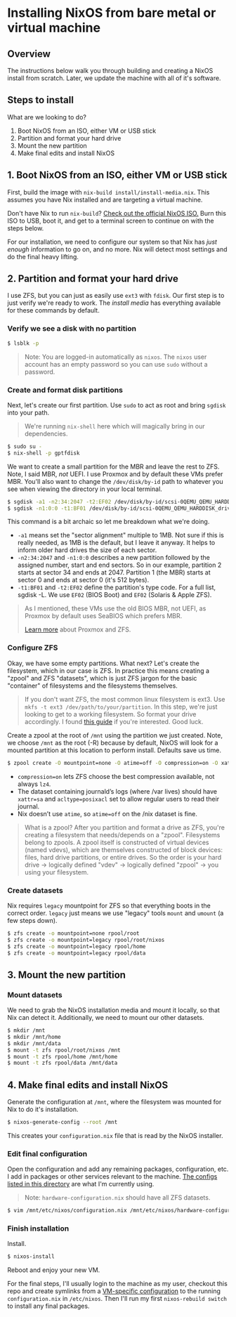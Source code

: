 # Installing NixOS from bare metal or virtual machine

## Overview
The instructions below walk you through building and creating a NixOS install from scratch. Later, we update the machine with all of it's software.

## Steps to install

What are we looking to do?

1. Boot NixOS from an ISO, either VM or USB stick
2. Partition and format your hard drive
3. Mount the new partition
4. Make final edits and install NixOS

## 1. Boot NixOS from an ISO, either VM or USB stick
First, build the image with `nix-build install/install-media.nix`. This assumes you have Nix installed and are targeting a virtual machine.

Don't have Nix to run `nix-build`? [Check out the official NixOS ISO.](https://nixos.org/download.html) Burn this ISO to USB, boot it, and get to a terminal screen to continue on with the steps below.

For our installation, we need to configure our system so that Nix has _just enough_ information to go on, and no more. Nix will detect most settings and do the final heavy lifting.

## 2. Partition and format your hard drive
I use ZFS, but you can just as easily use ```ext3``` with ```fdisk```. Our first step is to just verify we're ready to work. The _install media_ has everything available for these commands by default.

### Verify we see a disk with no partition

```sh
$ lsblk -p
```
> Note: You are logged-in automatically as `nixos`. The `nixos` user account has an empty password so you can use `sudo` without a password.

### Create and format disk partitions
Next, let's create our first partition. Use `sudo` to act as root and bring `sgdisk` into your path. 
> We're running `nix-shell` here which will magically bring in our dependencies.

```sh
$ sudo su -
$ nix-shell -p gptfdisk
```
We want to create a small partition for the MBR and leave the rest to ZFS. Note, I said MBR, _not_ UEFI. I use Proxmox and by default these VMs prefer MBR. You'll also want to change the `/dev/disk/by-id` path to whatever you see when viewing the directory in your local terminal.

```sh
$ sgdisk -a1 -n2:34:2047 -t2:EF02 /dev/disk/by-id/scsi-0QEMU_QEMU_HARDDISK_drive-scsi0
$ sgdisk -n1:0:0 -t1:BF01 /dev/disk/by-id/scsi-0QEMU_QEMU_HARDDISK_drive-scsi0
```

This command is a bit archaic so let me breakdown what we're doing.

* `-a1` means set the "sector alignment" multiple to 1MB. Not sure if this is really needed, as 1MB is the default, but I leave it anyway. It helps to inform older hard drives the size of each sector.
* `-n2:34:2047` and `-n1:0:0` describes a new partition followed by the assigned number, start and end sectors. So in our example, partition 2 starts at sector 34 and ends at 2047. Partition 1 (the MBR) starts at sector 0 and ends at sector 0 (it's 512 bytes). 
* `-t1:BF01` and `-t2:EF02` define the partition's type code. For a full list, sgdisk -L. We use `EF02` (BIOS Boot) and `EF02` (Solaris & Apple ZFS).

> As I mentioned, these VMs use the old BIOS MBR, not UEFI, as Proxmox by default uses SeaBIOS which prefers MBR.
>
> [Learn more](https://pve.proxmox.com/wiki/ZFS_on_Linux) about Proxmox and ZFS.

### Configure ZFS
Okay, we have some empty partitions. What next? Let's create the filesystem, which in our case is ZFS. In practice this means creating a "zpool" and ZFS "datasets", which is just ZFS jargon for the basic "container" of filesystems and the filesystems themselves.

> If you don't want ZFS, the most common linux filesystem is ext3. Use `mkfs -t ext3 /dev/path/to/your/partition`. In this step, we're just looking to get to a working filesystem. So format your drive accordingly. I found [this guide](https://www.computernetworkingnotes.com/linux-tutorials/manage-linux-disk-partition-with-gdisk-command.html) if you're interested. Good luck.

Create a zpool at the root of `/mnt` using the partition we just created. Note, we choose `/mnt` as the root (-R) because by default, NixOS will look for a mounted partition at this location to perform install. Defaults save us time. 

```sh
$ zpool create -O mountpoint=none -O atime=off -O compression=on -O xattr=sa -O acltype=posixacl -R /mnt rpool /dev/disk/by-id/scsi-0QEMU_QEMU_HARDDISK_drive-scsi0-part1
```
* `compression=on` lets ZFS choose the best compression available, not always `lz4`. 
* The dataset containing journald’s logs (where /var lives) should have `xattr=sa` and `acltype=posixacl` set to allow regular users to read their journal.
* Nix doesn’t use `atime`, so `atime=off` on the /nix dataset is fine.

> What is a zpool? After you partition and format a drive as ZFS, you're creating a filesystem that needs/depends on a "zpool". Filesystems belong to zpools. A zpool itself is constructed of virtual devices (named vdevs), which are themselves constructed of block devices: files, hard drive partitions, or entire drives. So the order is your hard drive -> logically defined "vdev" -> logically defined "zpool" -> you using your filesystem.

### Create datasets
Nix requires `legacy` mountpoint for ZFS so that everything boots in the correct order. `legacy` just means we use "legacy" tools `mount` and `umount` (a few steps down).

```sh
$ zfs create -o mountpoint=none rpool/root
$ zfs create -o mountpoint=legacy rpool/root/nixos
$ zfs create -o mountpoint=legacy rpool/home
$ zfs create -o mountpoint=legacy rpool/data
```
## 3. Mount the new partition
### Mount datasets
We need to grab the NixOS installation media and mount it locally, so that Nix can detect it. Additionally, we need to mount our other datasets.

```sh
$ mkdir /mnt
$ mkdir /mnt/home
$ mkdir /mnt/data
$ mount -t zfs rpool/root/nixos /mnt
$ mount -t zfs rpool/home /mnt/home
$ mount -t zfs rpool/data /mnt/data
```

## 4. Make final edits and install NixOS
Generate the configuration at `/mnt`, where the filesystem was mounted for Nix to do it's installation.

```sh
$ nixos-generate-config --root /mnt
```
This creates your `configuration.nix` file that is read by the NixOS installer.

### Edit final configuration
Open the configuration and add any remaining packages, configuration, etc. I add in packages or other services relevant to the machine. [The configs listed in this directory](https://github.com/dustinlyons/nixos-config/tree/main/vm) are what I'm currently using.

> Note: `hardware-configuration.nix` should have all ZFS datasets.

```sh
$ vim /mnt/etc/nixos/configuration.nix /mnt/etc/nixos/hardware-configuration.nix
```

### Finish installation
Install.
```sh
$ nixos-install
```

Reboot and enjoy your new VM. 

For the final steps, I'll usually login to the machine as my user, checkout this repo and create symlinks from a [VM-specific configuration](https://github.com/dustinlyons/nixos-config/tree/main/vm) to the running `configuration.nix` in `/etc/nixos`. Then I'll run my first `nixos-rebuild switch` to install any final packages.
